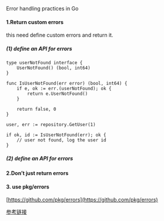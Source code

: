 Error handling practices in Go

#### 1.Return custom errors

this need define custom errors and return it.


##### (1) define an API for errors 

```
type userNotFound interface {
    UserNotFound() (bool, int64)
}

func IsUserNotFound(err error) (bool, int64) {
    if e, ok := err.(userNotFound); ok {
        return e.UserNotFound()
    }

    return false, 0
}

user, err := repository.GetUser(1)

if ok, id := IsUserNotFound(err); ok {
    // user not found, log the user id
}

```


##### (2) define an API for errors 


#### 2.Don’t just return errors



#### 3. use pkg/errors  

[https://github.com/pkg/errors](https://github.com/pkg/errors)


[参考链接](https://banzaicloud.com/blog/error-handling-go/)
